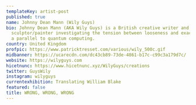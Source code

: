 ```yaml
---
templateKey: artist-post
published: true
name: Johnny Dean Mann (Wily Guys)
bio: Johnny Dean Mann (AKA Wily Guys) is a British creative writer and digital
  sculptor/painter investigating the tension between looseness and exactitude as
  a parallel to quantum computing.
country: United Kingdom
profpic: https://www.patricktresset.com/various/wily_500c.gif
midbanner: https://ucarecdn.com/dc43cb89-73de-4861-b17c-c99c3a179d7c/
website: https://wilyguys.com
hicetnunc: https://www.hicetnunc.xyz/WilyGuys/creations
twitter: GuysWily
instagram: wilyguys
currentexhibition: Translating William Blake
featured: false
title: WRONG, WRONG, WRONG
---
```

